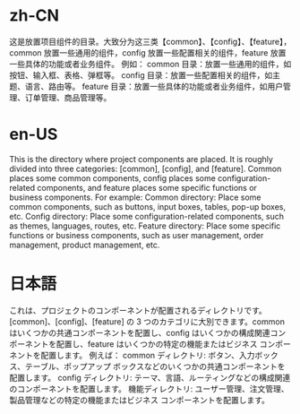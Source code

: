 # zh-CN

这是放置项目组件的目录。大致分为这三类【common】、【config】、【feature】，common 放置一些通用的组件，config 放置一些配置相关的组件，feature 放置一些具体的功能或者业务组件。
例如：
common 目录：放置一些通用的组件，如按钮、输入框、表格、弹框等。
config 目录：放置一些配置相关的组件，如主题、语言、路由等。
feature 目录：放置一些具体的功能或者业务组件，如用户管理、订单管理、商品管理等。

# en-US

This is the directory where project components are placed. It is roughly divided into three categories: [common], [config], and [feature]. Common places some common components, config places some configuration-related components, and feature places some specific functions or business components.
For example:
Common directory: Place some common components, such as buttons, input boxes, tables, pop-up boxes, etc.
Config directory: Place some configuration-related components, such as themes, languages, routes, etc.
Feature directory: Place some specific functions or business components, such as user management, order management, product management, etc.

# 日本語

これは、プロジェクトのコンポーネントが配置されるディレクトリです。 [common]、[config]、[feature] の 3 つのカテゴリに大別できます。common はいくつかの共通コンポーネントを配置し、config はいくつかの構成関連コンポーネントを配置し、feature はいくつかの特定の機能またはビジネス コンポーネントを配置します。
例えば：
common ディレクトリ: ボタン、入力ボックス、テーブル、ポップアップ ボックスなどのいくつかの共通コンポーネントを配置します。
config ディレクトリ: テーマ、言語、ルーティングなどの構成関連のコンポーネントを配置します。
機能ディレクトリ: ユーザー管理、注文管理、製品管理などの特定の機能またはビジネス コンポーネントを配置します。
